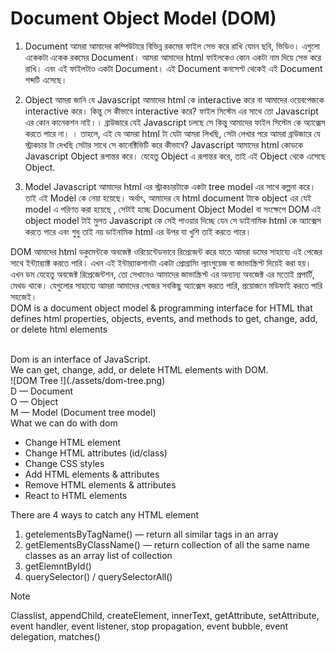 # Document Object Model (DOM)

1. Document
   আমরা আমাদের কম্পিউটারে বিভিন্ন রকমের ফাইল সেভ করে রাখি যেমন ছবি, ভিডিও। এগুলো একেকটা একেক রকমের Document। আমরা আমাদের html ফাইলকেও কোন একটা নাম দিয়ে সেভ করে রাখি। এবং এই ফাইলটাও একটা Document। এই Document কনসেপ্ট থেকেই এই Document শব্দটি এসেছে।

2. Object
   আমরা জানি যে Javascript আমাদের html কে interactive করে বা আমাদের ওয়েবপেজকে interactive করে।
   কিন্তু সে কীভাবে interactive করে? ফাইল সিস্টেম এর সাথে তো Javascript এর কোন কানেকশন নাই।। ব্রাউজারে যেই Javascript চলছে সে কিন্তু আমাদের ফাইল সিস্টেম কে অ্যাক্সেস করতে পারে না। ।
   তাহলে, এই যে আমরা html টা যেটা আমরা লিখছি, সেটা লেখার পরে আমরা ব্রাউজারে যে স্ট্রাকচার টা দেখছি সেটার সাথে সে কানেক্টিভিটি করে কীভাবে?
   Javascript আমাদের html কোডকে Javascript Object রূপান্তর করে। যেহেতু Object এ রূপান্তর করে, তাই এই Object থেকে এসেছে Object.

3. Model
   Javascript আমাদের html এর স্ট্রাকচারটাকে একটা tree model এর সাথে কল্পনা করে। তাই এই Model কে নেয়া হয়েছে।
   অর্থাৎ, আমাদের যে html document টাকে object এর যেই model এ পরিণত করা হয়েছে , সেটাই হচ্ছে Document Object Model বা সংক্ষেপে DOM
   এই object model টাই মুলত Javascript কে সেই পাওয়ার দিচ্ছে যেন সে ডাইনামিক html কে অ্যাক্সেস করতে পারে এবং শুধু তাই নয় ডাইনামিক html এর উপর যা খুশি তাই করতে পারে।

DOM আমাদের html ডকুমেন্টকে অবজেক্ট ওরিয়েন্টেডভাবে রিপ্রেজেন্ট করে যাতে আমরা ডমের সাহায্যে এই পেজের সাথে ইন্ট্যার‍্যাক্ট করতে পারি। এখন এই ইন্টার‍্যাকশানটা একটা প্রোগ্রামিং ল্যাংগুয়েজ বা জাভাস্ক্রিপ্ট দিয়েই করা হয়। এখন ডম যেহেতু অবজেক্ট রিপ্রেজেন্টশন, তো সেখানেও আমাদের জাভাস্ক্রিপ্ট এর অন্যান্য অবজেক্ট এর মতোই প্রপার্টি, মেথড থাকে। যেগুলোর সাহায্যে আমরা আমাদের পেজের সবকিছু অ্যাক্সেস করতে পারি, প্রয়োজনে মডিফাই করতে পারি সহজেই।
<br/>
DOM is a document object model & programming interface for HTML that defines html properties, objects, events, and methods to get, change, add, or delete html elements

<br/>
Dom is an interface of JavaScript.
<br/>
We can get, change, add, or delete HTML elements with DOM.
<br/>
![DOM Tree !](./assets/dom-tree.png)
<br/>
D — Document
<br/>
O — Object
<br/>
M — Model (Document tree model)
<br/>
What we can do with dom

- Change HTML element
- Change HTML attributes (id/class)
- Change CSS styles
- Add HTML elements & attributes
- Remove HTML elements & attributes
- React to HTML elements

There are 4 ways to catch any HTML element

1. getelementsByTagName() — return all similar tags in an array
2. getElementsByClassName() — return collection of all the same name classes as an array list of collection
3. getElemntById()
4. querySelector() / querySelectorAll()

> [!NOTE]
> Classlist, appendChild, createElement, innerText, getAttribute, setAttribute, event handler, event listener, stop propagation, event bubble, event delegation, matches()
